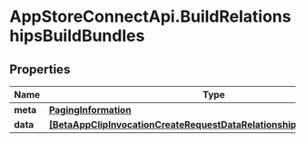 # AppStoreConnectApi.BuildRelationshipsBuildBundles

## Properties

Name | Type | Description | Notes
------------ | ------------- | ------------- | -------------
**meta** | [**PagingInformation**](PagingInformation.md) |  | [optional] 
**data** | [**[BetaAppClipInvocationCreateRequestDataRelationshipsBuildBundleData]**](BetaAppClipInvocationCreateRequestDataRelationshipsBuildBundleData.md) |  | [optional] 


